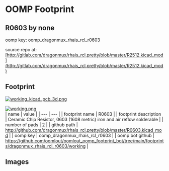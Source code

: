 # OOMP Footprint  
## R0603  by none  
  
oomp key: oomp_dragonmux_rhais_rcl_r0603  
  
source repo at: [http://gitlab.com/dragonmux/rhais_rcl.pretty/blob/master/R2512.kicad_mod](http://gitlab.com/dragonmux/rhais_rcl.pretty/blob/master/R2512.kicad_mod)  
## Footprint  
  
[![working_kicad_pcb_3d.png](working_kicad_pcb_3d_600.png)](working_kicad_pcb_3d.png)  
  
[![working.png](working_600.png)](working.png)  
| name | value | 
| --- | --- | 
| footprint name | R0603 | 
| footprint description | Ceramic Chip Resistor, 0603 (1608 metric) iron and air reflow solderable | 
| number of pads | 2 | 
| github path | http://github.com/dragonmux/rhais_rcl.pretty/blob/master/R0603.kicad_mod | 
| oomp key | oomp_dragonmux_rhais_rcl_r0603 | 
| oomp bot github | https://github.com/oomlout/oomlout_oomp_footprint_bot/tree/main/footprints/dragonmux_rhais_rcl_r0603/working | 
## Images  
